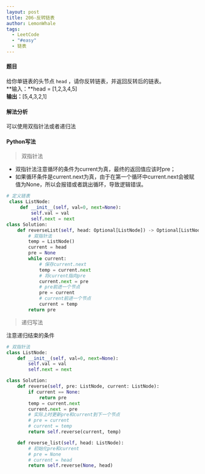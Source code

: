 ```yaml
---
layout: post
title: 206-反转链表
author: LemonWhale
tags:
  - LeetCode
  - "#easy"
  - 链表
---
```

#### 题目
给你单链表的头节点 `head` ，请你反转链表，并返回反转后的链表。    
**输入：**head = [1,2,3,4,5]    
**输出：**[5,4,3,2,1]    
#### 解法分析
可以使用双指针法或者递归法
#### Python写法

> 双指针法    

- 双指针法注意循环的条件为current为真，最终的返回值应该时pre；   
- 如果循环条件是current.next为真，由于在第一个循环中current.next会被赋值为None，所以会报错或者跳出循环，导致逻辑错误。    

```Python
# 定义链表
 class ListNode:
     def __init__(self, val=0, next=None):
         self.val = val
         self.next = next
class Solution:
    def reverseList(self, head: Optional[ListNode]) -> Optional[ListNode]:
        # 双指针法
        temp = ListNode()
        current = head
        pre = None
        while current:
            # 保存current.next
            temp = current.next
            # 将current指向pre
            current.next = pre
            # pre前进一个节点
            pre = current
            # current前进一个节点
            current = temp
        return pre
```

> 递归写法

注意递归结束的条件    

```Python
# 双指针法
class ListNode:
    def __init__(self, val=0, next=None):
        self.val = val
        self.next = next

class Solution:
    def reverse(self, pre: ListNode, current: ListNode):
        if current == None:
            return pre
        temp = current.next
        current.next = pre
        # 实际上时更新pre和current到下一个节点
        # pre = current 
        # current = temp
        return self.reverse(current, temp)

    def reverse_list(self, head: ListNode):
	    # 初始化pre和current
	    # pre = None
	    # current = head
        return self.reverse(None, head)
```
